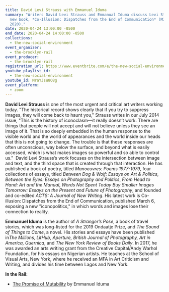 ```yaml
---
title: David Levi Strauss with Emmanuel Iduma
summary: "Writers David Levi Strauss and Emmanual Iduma discuss Levi Strauss’s
  new book, *Co-Illusion: Dispatches from the End of Communication* (MIT Press,
  2020).⁠"
date: 2020-04-24 13:00:00 -0500
end_date: 2020-04-24 14:00:00 -0500
collections:
  - the-new-social-environment
event_organizer:
  - the-brooklyn-rail
event_producer:
  - the-brooklyn-rail
registration_url: https://www.eventbrite.com/e/the-new-social-environment-29-david-levi-strauss-tickets-102800374688#
youtube_playlist_id:
  - the-new-social-environment
youtube_id: MraYJsu8O8g
event_platform:
  - zoom
---
```

**David Levi Strauss** is one of the most urgent and critical art writers working today. "The historical record shows clearly that if you try to suppress images, they will come back to haunt you," Strauss writes in our July 2014 issue, "This is the history of iconoclasm—it really doesn’t work. There are things that people will not accept and will not believe unless they see an image of it. That is so deeply embedded in the human response to the visible world and the world of appearances and the world inside our heads that this is not going to change. The trouble is that these responses are often unconscious, way below the surface, and beyond what is easily accessed, which is what makes images so powerful and so able to control us." ⁠ David Levi Strauss’s work focuses on the intersection between image and text, and the third space that is created through that interaction. He has published a book of poetry, titled *Manoeuvres: Poems 1977-1979*, four collections of essays, titled *Between Dog & Wolf: Essays on Art & Politics*, *Between the Eyes: Essays on Photography and Politics*, *From Head to Hand: Art and the Manual*, *Words Not Spent Today Buy Smaller Images Tomorrow: Essays on the Present and Future of Photography*, and founded and co-edited *ACTS: A Journal of New Writing*. His latest work is Co-illusion: Dispatches from the End of Communication, published March 6, exposing a new "iconopolitics," in which words and images lose their connection to reality.⁠

**Emmanuel Iduma** is the author of *A Stranger’s Pose*, a book of travel stories, which was long-listed for the 2019 Ondaatje Prize, and *The Sound of Things to Come*, a novel. His stories and essays have been published in*The Millions, LitHub, Aperture, British Journal of Photography, Art in America, Guernica*, and *The New York Review of Books Daily*. In 2017, he was awarded an arts writing grant from the Creative Capital/Andy Warhol Foundation, for his essays on Nigerian artists. He teaches at the School of Visual Arts, New York, where he received an MFA in Art Criticism and Writing, and divides his time between Lagos and New York.

**In the Rail:**

* [The Promise of Mutability](https://brooklynrail.org/2016/12/criticspage/the-promise-of-mutability) by Emmanuel Iduma